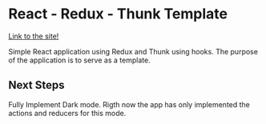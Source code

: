 # React - Redux - Thunk Template

[Link to the site!](https://gonzalo-fuente.github.io/React_Redux_Thunk_Template/)

Simple React application using Redux and Thunk using hooks.
The purpose of the application is to serve as a template.

## Next Steps

Fully Implement Dark mode. Rigth now the app has only implemented the actions and reducers for this mode.
